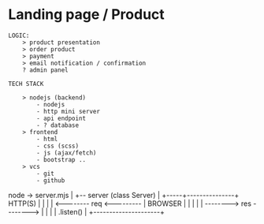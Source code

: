 




# Landing page / Product
    LOGIC:
        > product presentation
        > order product
        > payment
        > email notification / confirmation
        ? admin panel

    TECH STACK
    
        > nodejs (backend)
            - nodejs
            - http mini server
            - api endpoint
            - ? database
        > frontend
            - html
            - css (scss)
            - js (ajax/fetch)
            - bootstrap ..
        > vcs
            - git
            - github



node -> server.mjs
            |
            +-- server (class Server)
                  |
            +-----+---------------+         HTTP(S)
            |                     |
            |                     | <-------- req <--------- |      BROWSER
            |                     |                          |
            |                     | --------> res  --------> |
            |                     |
            |   .listen()         |
            +---------------------+         